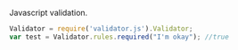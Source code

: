 Javascript validation.

```javascript
Validator = require('validator.js').Validator;
var test = Validator.rules.required("I'm okay"); //true
```